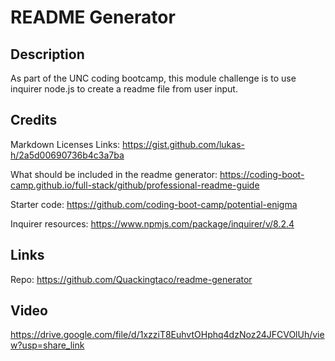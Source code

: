 # README Generator

## Description
As part of the UNC coding bootcamp, this module challenge is to use inquirer node.js to create a readme file from user input.

## Credits
Markdown Licenses Links: https://gist.github.com/lukas-h/2a5d00690736b4c3a7ba

What should be included in the readme generator: https://coding-boot-camp.github.io/full-stack/github/professional-readme-guide

Starter code: https://github.com/coding-boot-camp/potential-enigma

Inquirer resources: https://www.npmjs.com/package/inquirer/v/8.2.4

## Links
Repo: https://github.com/Quackingtaco/readme-generator

## Video
https://drive.google.com/file/d/1xzziT8EuhvtOHphq4dzNoz24JFCVOlUh/view?usp=share_link